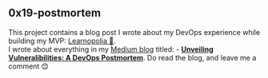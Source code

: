 ## 0x19-postmortem
This project contains a blog post I wrote about my DevOps experience while building my MVP: <a href="https://www.learnopolia.tech/">Learnopolia 🐢</a>.
<br>
I wrote about everything in my <a href="https://medium.com/@dohoudanielfavour/">Medium blog</a> titled:
	- <strong><a href="https://medium.com/@dohoudanielfavour/my-first-postmortem-d88bc36ccb15">Unveiling Vulneralibilities: A DevOps Postmortem</a></strong>.
Do read the blog, and leave me a comment 😊
